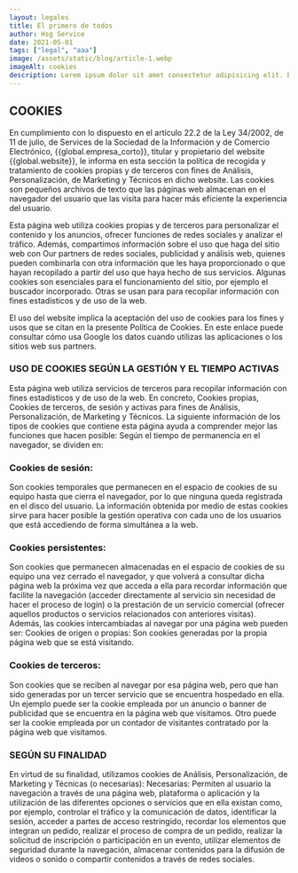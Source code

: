 ```yaml
---
layout: legales
title: El primero de todos
author: Hsg Service
date: 2021-05-01
tags: ["legal", "aaa"]
image: /assets/static/blog/article-1.webp
imageAlt: cookies
description: Lorem ipsum dolor sit amet consectetur adipisicing elit. Perferendis accusantium sit illo neque rem omnis quaerat, nam similique vitae delectus ad magni vel quo maxime, magnam placeat. Reprehenderit, distinctio aliquam?
---
```


## COOKIES
En cumplimiento con lo dispuesto en el artículo 22.2 de la Ley 34/2002, de 11 de julio, de Services de la Sociedad de la Información y de Comercio Electrónico, {{global.empresa_corto}}, titular y propietario del website {{global.website}}, le informa en esta sección la política de recogida y tratamiento de cookies propias y de terceros con fines de Análisis, Personalización, de Marketing y Técnicos en dicho website. Las cookies son pequeños archivos de texto que las páginas web almacenan en el navegador del usuario que las visita para hacer más eficiente la experiencia del usuario.

 Esta página web utiliza cookies propias y de terceros para personalizar el contenido y los anuncios, ofrecer funciones de redes sociales y analizar el tráfico. Además, compartimos información sobre el uso que haga del sitio web con Our partners de redes sociales, publicidad y análisis web, quienes pueden combinarla con otra información que les haya proporcionado o que hayan recopilado a partir del uso que haya hecho de sus servicios. Algunas cookies son esenciales para el funcionamiento del sitio, por ejemplo el buscador incorporado. Otras se usan para para recopilar información con fines estadísticos y de uso de la web. 
 
 El uso del website implica la aceptación del uso de cookies para los fines y usos que se citan en la presente Política de Cookies. En este enlace puede consultar cómo usa Google los datos cuando utilizas las aplicaciones o los sitios web sus partners.

### USO DE COOKIES SEGÚN LA GESTIÓN Y EL TIEMPO ACTIVAS
Esta página web utiliza servicios de terceros para recopilar información con fines estadísticos y de uso de la web. En concreto, Cookies propias, Cookies de terceros, de sesión y activas para fines de Análisis, Personalización, de Marketing y Técnicos. La siguiente información de los tipos de cookies que contiene esta página ayuda a comprender mejor las funciones que hacen posible: Según el tiempo de permanencia en el navegador, se dividen en:
### Cookies de sesión:
Son cookies temporales que permanecen en el espacio de cookies de su equipo hasta que cierra el navegador, por lo que ninguna queda registrada en el disco del usuario. La información obtenida por medio de estas cookies sirve para hacer posible la gestión operativa con cada uno de los usuarios que está accediendo de forma simultánea a la web.
### Cookies persistentes: 
Son cookies que permanecen almacenadas en el espacio de cookies de su equipo una vez cerrado el navegador, y que volverá a consultar dicha página web la próxima vez que acceda a ella para recordar información que facilite la navegación (acceder directamente al servicio sin necesidad de hacer el proceso de login) o la prestación de un servicio comercial (ofrecer aquellos productos o servicios relacionados con anteriores visitas). Además, las cookies intercambiadas al navegar por una página web pueden ser: Cookies de origen o propias: Son cookies generadas por la propia página web que se está visitando.

### Cookies de terceros: 
Son cookies que se reciben al navegar por esa página web, pero que han sido generadas por un tercer servicio que se encuentra hospedado en ella. Un ejemplo puede ser la cookie empleada por un anuncio o banner de publicidad que se encuentra en la página web que visitamos. Otro puede ser la cookie empleada por un contador de visitantes contratado por la página web que visitamos.

### SEGÚN SU FINALIDAD 
En virtud de su finalidad, utilizamos cookies de Análisis, Personalización, de Marketing y Técnicas (o necesarias): Necesarias: Permiten al usuario la navegación a través de una página web, plataforma o aplicación y la utilización de las diferentes opciones o servicios que en ella existan como, por ejemplo, controlar el tráfico y la comunicación de datos, identificar la sesión, acceder a partes de acceso restringido, recordar los elementos que integran un pedido, realizar el proceso de compra de un pedido, realizar la solicitud de inscripción o participación en un evento, utilizar elementos de seguridad durante la navegación, almacenar contenidos para la difusión de videos o sonido o compartir contenidos a través de redes sociales.
